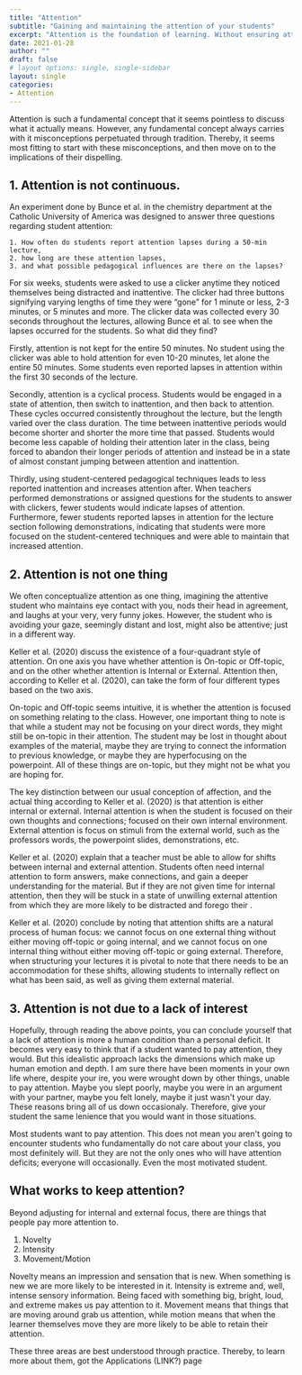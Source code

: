 ```yaml
---
title: "Attention"
subtitle: "Gaining and maintaining the attention of your students"
excerpt: "Attention is the foundation of learning. Without ensuring attention from your students there can be no learning; no acquisition of knowledge. Attention is mainly determined by the framing of the information, rather than the information itself. Through the use of novelty, intensity, and movement/motion your students will pay and maintain their attention on you."
date: 2021-01-28
author: ""
draft: false
# layout options: single, single-sidebar
layout: single
categories:
- Attention
---
```


Attention is such a fundamental concept that it seems pointless to discuss what it actually means. However, any fundamental concept always carries with it misconceptions perpetuated through tradition. Thereby, it seems most fitting to start with these misconceptions, and then move on to the implications of their dispelling. 

## 1. Attention is not continuous.

An experiment done by Bunce et al. in the chemistry department at the Catholic University of America was designed to answer three questions regarding student attention: 

    1. How often do students report attention lapses during a 50-min lecture,
    2. how long are these attention lapses,
    3. and what possible pedagogical influences are there on the lapses?

For six weeks, students were asked to use a clicker anytime they noticed themselves being distracted and inattentive. The clicker had three buttons signifying varying lengths of time they were “gone” for 1 minute or less, 2-3 minutes, or 5 minutes and more. The clicker data was collected every 30 seconds throughout the lectures, allowing Bunce et al. to see when the lapses occurred for the students. So what did they find?

Firstly, attention is not kept for the entire 50 minutes. No student using the clicker was able to hold attention for even 10-20 minutes, let alone the entire 50 minutes. Some students even reported lapses in attention within the first 30 seconds of the lecture. 

Secondly, attention is a cyclical process. Students would be engaged in a state of attention, then switch to inattention, and then back to attention. These cycles occurred consistently throughout the lecture, but the length varied over the class duration. The time between inattentive periods would become shorter and shorter the more time that passed. Students would become less capable of holding their attention later in the class, being forced to abandon their longer periods of attention and instead be in a state of almost constant jumping between attention and inattention. 

Thirdly, using student-centered pedagogical techniques leads to less reported inattention and increases attention after. When teachers performed demonstrations or assigned questions for the students to answer with clickers, fewer students would indicate lapses of attention. Furthermore, fewer students reported lapses in attention for the lecture section following demonstrations, indicating that students were more focused on the student-centered techniques and were able to maintain that increased attention. 



## 2. Attention is not one thing 

We often conceptualize attention as one thing, imagining the attentive student who maintains eye contact with you, nods their head in agreement, and laughs at your very, very funny jokes. However, the student who is avoiding your gaze, seemingly distant and lost, might also be attentive; just in a different way. 

Keller et al. (2020) discuss the existence of a four-quadrant style of attention. On one axis you have whether attention is On-topic or Off-topic, and on the other whether attention is Internal or External. Attention then, according to Keller et al. (2020), can take the form of four different types based on the two axis. 

On-topic and Off-topic seems intuitive, it is whether the attention is focused on something relating to the class. However, one important thing to note is that while a student may not be focusing on your direct words, they might still be on-topic in their attention. The student may be lost in thought about examples of the material, maybe they are trying to connect the information to previous knowledge, or maybe they are hyperfocusing on the powerpoint. All of these things are on-topic, but they might not be what you are hoping for. 

The key distinction between our usual conception of affection, and the actual thing according to Keller et al. (2020) is that attention is either internal or external. Internal attention is when the student is focused on their own thoughts and connections; focused on their own internal environment. External attention is focus on stimuli from the external world, such as the professors words, the powerpoint slides, demonstrations, etc. 

Keller et al. (2020) explain that a teacher must be able to allow for shifts between internal and external attention. Students often need internal attention to form answers, make connections, and gain a deeper understanding for the material. But if they are not given time for internal attention, then they will be stuck in a state of unwilling external attention from which they are more likely to be distracted and forego their . 

Keller et al. (2020) conclude by noting that attention shifts are a natural process of human focus: we cannot focus on one external thing without either moving off-topic or going internal, and we cannot focus on one internal thing without either moving off-topic or going external. Therefore, when structuring your lectures it is pivotal to note that there needs to be an accommodation for these shifts, allowing students to internally reflect on what has been said, as well as giving them external material. 


## 3. Attention is not due to a lack of interest

Hopefully, through reading the above points, you can conclude yourself that a lack of attention is more a human condition than a personal deficit. It becomes very easy to think that if a student wanted to pay attention, they would. But this idealistic approach lacks the dimensions which make up human emotion and depth. I am sure there have been moments in your own life where, despite your ire, you were wrought down by other things, unable to pay attention. Maybe you slept poorly, maybe you were in an argument with your partner, maybe you felt lonely, maybe it just wasn't your day. These reasons bring all of us down occasionaly. Therefore, give your student the same lenience that you would want in those situations.

Most students want to pay attention. This does not mean you aren't going to encounter students who fundamentally do not care about your class, you most definitely will. But they are not the only ones who will have attention deficits; everyone will occasionally. Even the most motivated student.  

## What works to keep attention?

Beyond adjusting for internal and external focus, there are things that people pay more attention to. 
  
  1. Novelty
  2. Intensity
  3. Movement/Motion 
  
Novelty means an impression and sensation that is new. When something is new we are more likely to be interested in it. Intensity is extreme and, well, intense sensory information. Being faced with something big, bright, loud, and extreme makes us pay attention to it. Movement means that things that are moving around grab us attention, while motion means that when the learner themselves move they are more likely to be able to retain their attention.

These three areas are best understood through practice. Thereby, to learn more about them, got the Applications (LINK?) page 

